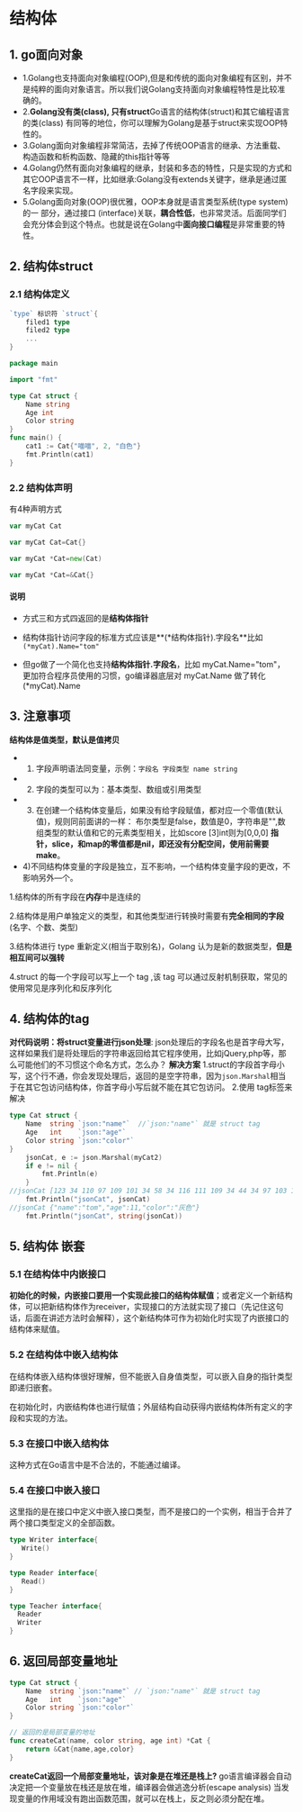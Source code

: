 # 结构体

## 1.  go面向对象

* 1.Golang也支持面向对象编程(OOP),但是和传统的面向对象编程有区别，并不是纯粹的面向对象语言。所以我们说Golang支持面向对象编程特性是比较准确的。
* 2.**Golang没有类(class), 只有struct**Go语言的结构体(struct)和其它编程语言的类(class) 有同等的地位，你可以理解为Golang是基于struct来实现OOP特性的。
* 3.Golang面向对象编程非常简洁，去掉了传统OOP语言的继承、方法重载、构造函数和析构函数、隐藏的this指针等等
* 4.Golang仍然有面向对象编程的继承，封装和多态的特性，只是实现的方式和 其它OOP语言不一样，比如继承:Golang没有extends关键字，继承是通过匿名字段来实现。
* 5.Golang面向对象(OOP)很优雅，OOP本身就是语言类型系统(type system)的一 部分，通过接口 (interface)关联，**耦合性低**，也非常灵活。后面同学们会充分体会到这个特点。也就是说在Golang中**面向接口编程**是非常重要的特性。

## 2. 结构体struct

### 2.1 结构体定义

```go
`type` 标识符 `struct`{
    filed1 type
    filed2 type
    ...
}
```



```go
package main

import "fmt"

type Cat struct {
	Name string
	Age int
	Color string
}
func main() {
	cat1 := Cat{"喵喵", 2, "白色"}
	fmt.Println(cat1)
}
```

### 2.2 结构体声明

有4种声明方式

```go
var myCat Cat
```

```go
var myCat Cat=Cat{}
```

```go
var myCat *Cat=new(Cat)
```

```go
var myCat *Cat=&Cat{}
```

#### 说明

* 方式三和方式四返回的是**结构体指针**

* 结构体指针访问字段的标准方式应该是**(*结构体指针).字段名**比如`(*myCat).Name="tom"`

* 但go做了一个简化也支持**结构体指针.字段名**，比如 myCat.Name="tom"，更加符合程序员使用的习惯，go编译器底层对 myCat.Name 做了转化 (*myCat).Name

##  3. 注意事项

**结构体是值类型，默认是值拷贝**

* 1) 字段声明语法同变量，示例：`字段名 字段类型 name string`
* 2) 字段的类型可以为：基本类型、数组或引用类型
* 3) 在创建一个结构体变量后，如果没有给字段赋值，都对应一个零值(默认值)，规则同前面讲的一样：
  布尔类型是false，数值是0，字符串是"",数组类型的默认值和它的元素类型相关，比如score [3]int则为[0,0,0]
  **指针，slice，和map的零值都是nil，即还没有分配空间，使用前需要make**。
* 4)不同结构体变量的字段是独立，互不影响，一个结构体变量字段的更改，不影响另外—个。

1.结构体的所有字段在**内存**中是连续的

2.结构体是用户单独定义的类型，和其他类型进行转换时需要有**完全相同的字段**(名字、个数、类型)

3.结构体进行 type 重新定义(相当于取别名)，Golang 认为是新的数据类型，**但是相互间可以强转**

4.struct 的每一个字段可以写上一个 tag ,该 tag 可以通过反射机制获取，常见的使用常见是序列化和反序列化

## 4. 结构体的tag

**对代码说明：将struct变量进行json处理**:
json处理后的字段名也是首字母大写，这样如果我们是将处理后的字符串返回给其它程序使用，比如jQuery,php等，那么可能他们的不习惯这个命名方式，怎么办？
**解决方案**
1.struct的字段首字母小写，这个行不通，你会发现处理后，返回的是空字符串，因为`json.Marshal`相当于在其它包访问结构体，你首字母小写后就不能在其它包访问。
2.使用 tag标签来解决

```go
type Cat struct {
	Name  string `json:"name"`  //`json:"name"` 就是 struct tag
	Age   int    `json:"age"`
	Color string `json:"color"`
}
	jsonCat, e := json.Marshal(myCat2)
	if e != nil {
		fmt.Println(e)
	}
//jsonCat [123 34 110 97 109 101 34 58 34 116 111 109 34 44 34 97 103 101 34 58 49 49 44 34 99 111 108 111 114 34 58 34 231 129 176 232 137 178 34 125]
	fmt.Println("jsonCat", jsonCat)
//jsonCat {"name":"tom","age":11,"color":"灰色"}
	fmt.Println("jsonCat", string(jsonCat))
```

## 5. 结构体 嵌套

### 5.1 在结构体中内嵌接口

**初始化的时候，内嵌接口要用一个实现此接口的结构体赋值**；或者定义一个新结构体，可以把新结构体作为receiver，实现接口的方法就实现了接口（先记住这句话，后面在讲述方法时会解释），这个新结构体可作为初始化时实现了内嵌接口的结构体来赋值。

### 5.2 在结构体中嵌入结构体

在结构体嵌入结构体很好理解，但不能嵌入自身值类型，可以嵌入自身的指针类型即递归嵌套。

在初始化时，内嵌结构体也进行赋值；外层结构自动获得内嵌结构体所有定义的字段和实现的方法。

### 5.3 在接口中嵌入结构体

这种方式在Go语言中是不合法的，不能通过编译。

### 5.4 在接口中嵌入接口

这里指的是在接口中定义中嵌入接口类型，而不是接口的一个实例，相当于合并了两个接口类型定义的全部函数。

```go
type Writer interface{
   Write()
}

type Reader interface{
   Read()
} 

type Teacher interface{
  Reader
  Writer
}
```

## 6. 返回局部变量地址

```go
type Cat struct {
	Name  string `json:"name"` // `json:"name"` 就是 struct tag
	Age   int    `json:"age"`
	Color string `json:"color"`
}

// 返回的是局部变量的地址
func createCat(name, color string, age int) *Cat {
	return &Cat{name,age,color}
}
```

**createCat返回一个局部变量地址，该对象是在堆还是栈上?**
go语言编译器会自动决定把一个变量放在栈还是放在堆，编译器会做逃逸分析(escape analysis)
当发现变量的作用域没有跑出函数范围，就可以在栈上，反之则必须分配在堆。